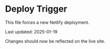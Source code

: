 # Deploy Trigger

This file forces a new Netlify deployment.

Last updated: 2025-01-19

Changes should now be reflected on the live site.
